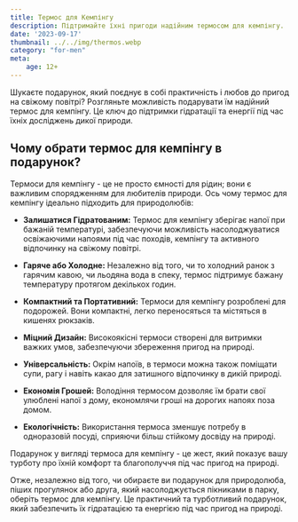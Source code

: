 ```yaml
---
title: Термос для Кемпінгу
description: Підтримайте їхні пригоди надійним термосом для кемпінгу.
date: '2023-09-17'
thumbnail: ../../img/thermos.webp
category: "for-men"
meta:
    age: 12+
---
```

Шукаєте подарунок, який поєднує в собі практичність і любов до пригод на свіжому повітрі? Розгляньте можливість подарувати їм надійний термос для кемпінгу. Це ключ до підтримки гідратації та енергії під час їхніх досліджень дикої природи.

## Чому обрати термос для кемпінгу в подарунок?

Термоси для кемпінгу - це не просто ємності для рідин; вони є важливим спорядженням для любителів природи. Ось чому термос для кемпінгу ідеально підходить для природолюбів:

- **Залишатися Гідратованим:** Термос для кемпінгу зберігає напої при бажаній температурі, забезпечуючи можливість насолоджуватися освіжаючими напоями під час походів, кемпінгу та активного відпочинку на свіжому повітрі.

- **Гаряче або Холодне:** Незалежно від того, чи то холодний ранок з гарячим кавою, чи льодяна вода в спеку, термос підтримує бажану температуру протягом декількох годин.

- **Компактний та Портативний:** Термоси для кемпінгу розроблені для подорожей. Вони компактні, легко переносяться та містяться в кишенях рюкзаків.

- **Міцний Дизайн:** Високоякісні термоси створені для витримки важких умов, забезпечуючи збереження пригод на природі.

- **Універсальність:** Окрім напоїв, в термоси можна також поміщати супи, рагу і навіть какао для затишного відпочинку в дикій природі.

- **Економія Грошей:** Володіння термосом дозволяє їм брати свої улюблені напої з дому, економлячи гроші на дорогих напоях поза домом.

- **Екологічність:** Використання термоса зменшує потребу в одноразовій посуді, сприяючи більш стійкому досвіду на природі.

Подарунок у вигляді термоса для кемпінгу - це жест, який показує вашу турботу про їхній комфорт та благополуччя під час пригод на природі.

Отже, незалежно від того, чи обираєте ви подарунок для природолюба, піших прогулянок або друга, який насолоджується пікниками в парку, оберіть термос для кемпінгу. Це практичний та турботливий подарунок, який забезпечить їх гідратацією та енергією під час пригод на природі.
